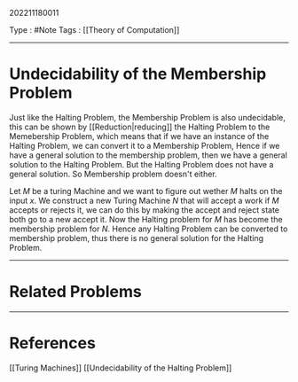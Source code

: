202211180011

Type : #Note
Tags : [[Theory of Computation]]

---
# Undecidability of the Membership Problem
Just like the Halting Problem, the Membership Problem is also undecidable, this can be shown by [[Reduction|reducing]] the Halting Problem to the Memebership Problem, which means that if we have an instance of the Halting Problem, we can convert it to a Membership Problem, Hence if we have a general solution to the membership problem, then we have a general solution to the Halting Problem.
But the Halting Problem does not have a general solution. So Membership problem doesn't either.

Let $M$ be a turing Machine and we want to figure out wether $M$ halts on the input $x$. We construct a new Turing Machine $N$ that will accept a work if $M$ accepts or rejects it, we can do this by making the accept and reject state both go to a new accept it. Now the Halting problem for $M$ has become the membership problem for $N$. Hence any Halting Problem can be converted to membership problem, thus there is no general solution for the Halting Problem.

---
# Related Problems

---
# References
[[Turing Machines]]
[[Undecidability of the Halting Problem]]